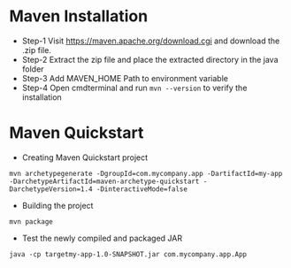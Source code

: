 # Maven Installation

- Step-1  Visit https://maven.apache.org/download.cgi and download the .zip file.
- Step-2  Extract the zip file and place the extracted directory in the java folder
- Step-3  Add MAVEN_HOME Path to environment variable
- Step-4  Open cmdterminal and run ``` mvn --version ``` to verify the installation


# Maven Quickstart

- Creating Maven Quickstart project
```
mvn archetypegenerate -DgroupId=com.mycompany.app -DartifactId=my-app -DarchetypeArtifactId=maven-archetype-quickstart -DarchetypeVersion=1.4 -DinteractiveMode=false
```

- Building the project
```
mvn package
```

- Test the newly compiled and packaged JAR
```
java -cp targetmy-app-1.0-SNAPSHOT.jar com.mycompany.app.App
```
